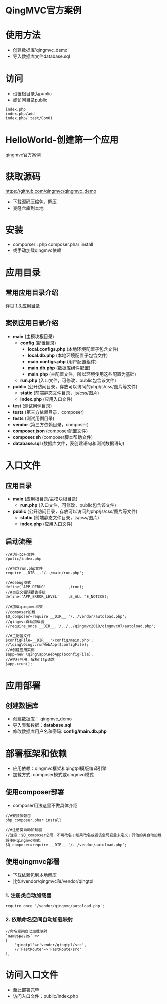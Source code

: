 
# QingMVC官方案例

# 使用方法

- 创建数据库'qingmvc_demo'
- 导入数据库文件database.sql

# 访问

- 设置根目录为public
- 或访问目录public

```
index.php
index.php/add
index.php/.test/Com01
```

# HelloWorld-创建第一个应用

qingmvc官方案例

# 获取源码

https://github.com/qingmvc/qingmvc_demo

- 下载源码压缩包，解压
- 克隆仓库到本地

# 安装

- comporser : php composer.phar install
- 或手动加载qingmvc依赖

# 应用目录

## 常用应用目录介绍

详见 [1.3.应用目录](http://books.qingmvc.com/qingmvc/1.3.应用目录.md)

## 案例应用目录介绍

- **main** (主模块根目录)
	- **config** (配置目录)
		- **local.configs.php** (本地环境配置子包含文件)
		- **local.db.php** (本地环境配置子包含文件)
		- **main.configs.php** (用户配置组件)
		- **main.db.php** (数据库组件配置)
		- **main.php** (主配置文件，所以环境使用这些配置为基础)
	- **run.php** (入口文件，可修改，public包含该文件)
- **public** (公开访问目录，存放可以访问的php/js/css/图片等文件)
	- **static** (前端静态文件目录，js/css/图片)
	- **index.php** (应用入口文件)
- **test** (测试用例目录)
- **tests** (第三方依赖目录，composer)
- **tests** (测试用例目录)
- **vendor** (第三方依赖目录，composer)
- **composer.json** (composer配置文件)
- **composer.sh** (composer脚本帮助文件)
- **database.sql** (数据库文件，表创建语句和测试数据语句)

# 入口文件

## 应用目录

- **main** (应用根目录/主模块根目录)
	- **run.php** (入口文件，可修改，public包含该文件)
- **public** (公开访问目录，存放可以访问的php/js/css/图片等文件)
	- **static** (前端静态文件目录，js/css/图片)
	- **index.php** (应用入口文件)

## 启动流程

```
//#访问公开文件
/pulic/index.php

//#包含run.php文件
require __DIR__.'/../main/run.php';

//#debug模式
define('APP_DEBUG'			,true);
//#自定义错误报告等级
define('APP_ERROR_LEVEL'	,E_ALL ^E_NOTICE);

//#加载qingmvc框架
//composer加载
$Q_composer=require __DIR__.'/../vendor/autoload.php';
//qingmvc自动加载器
//require_once __DIR__.'/../../qingmvc2018/qingmvc07/autoload.php';

//#主配置文件
$configFile=__DIR__.'/config/main.php';
//\qing\Qing::runWebApp($configFile);
//#创建应用实例
$app=new \qing\app\WebApp($configFile);
//#执行应用，解析http请求
$app->run();

```


# 应用部署

## 创建数据库

- 创建数据库： qingmvc_demo
- 导入表和数据：**database.sql** 
- 修改数据库用户名和密码: **config/main.db.php**

# 部署框架和依赖

- 应用依赖：qingmvc框架和qingtpl模版编译引擎
- 加载方式: composer模式或qingmvc模式

## 使用composer部署

- composer用法这里不做具体介绍

```
//#安装依赖包
php composer.phar install

//#注册类自动加载器
//注意：$Q_composer必须，不可改名；如果改名或者该全局变量未定义；其他的类自动加载将使用qingmvc模式。
$Q_composer=require __DIR__.'/../vendor/autoload.php';

```

## 使用qingmvc部署

- 下载依赖包到本地解压
- 比如/vendor/qingmvc和/vendor/qingtpl

### 1. 注册类自动加载器

```
require_once '/vendor/qingmvc/autoload.php';
```

### 2. 依赖命名空间自动加载映射

```
//命名空间自动加载映射
'namespaces' =>
[
	'qingtpl'=>'vendor/qingtpl/src',
	//'FastRoute'=>'FastRoute/src'	
],
```

# 访问入口文件

- 至此部署完毕
- 访问入口文件：public/index.php
